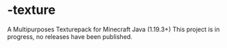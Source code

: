 # -texture
A Multipurposes Texturepack for Minecraft Java (1.19.3+)
This project is in progress, no releases have been published.
